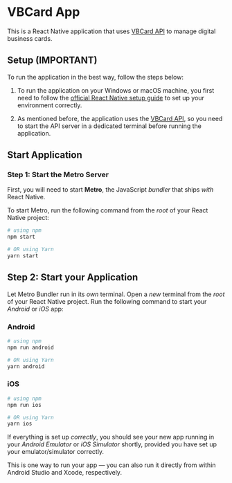 # VBCard App

This is a React Native application that uses [VBCard API](https://github.com/chawkitariq/vbcard-api) to manage digital business cards.

## Setup (IMPORTANT)

To run the application in the best way, follow the steps below:

1. To run the application on your Windows or macOS machine, you first need to follow the [official React Native setup guide](https://reactnative.dev/docs/set-up-your-environment) to set up your environment correctly.

2. As mentioned before, the application uses the [VBCard API](https://github.com/chawkitariq/vbcard-api), so you need to start the API server in a dedicated terminal before running the application.

## Start Application

### Step 1: Start the Metro Server

First, you will need to start **Metro**, the JavaScript _bundler_ that ships _with_ React Native.

To start Metro, run the following command from the _root_ of your React Native project:

```bash
# using npm
npm start

# OR using Yarn
yarn start
```

## Step 2: Start your Application

Let Metro Bundler run in its _own_ terminal. Open a _new_ terminal from the _root_ of your React Native project. Run the following command to start your _Android_ or _iOS_ app:

### Android

```bash
# using npm
npm run android

# OR using Yarn
yarn android
```

### iOS

```bash
# using npm
npm run ios

# OR using Yarn
yarn ios
```

If everything is set up _correctly_, you should see your new app running in your _Android Emulator_ or _iOS Simulator_ shortly, provided you have set up your emulator/simulator correctly.

This is one way to run your app — you can also run it directly from within Android Studio and Xcode, respectively.
